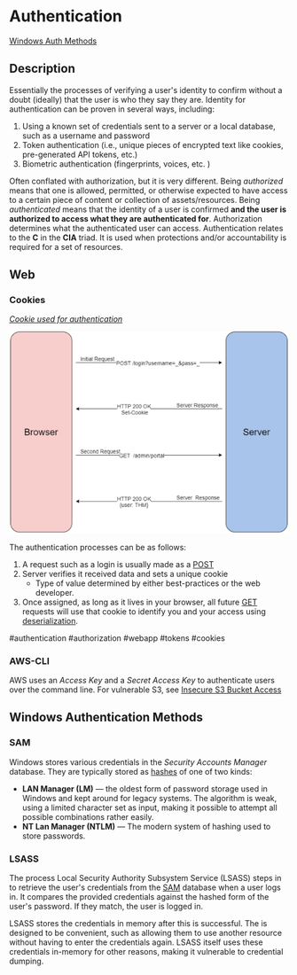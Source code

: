 # Authentication

<a href="windows-authentication">Windows Auth Methods</a>
## Description
Essentially the processes of verifying a user's identity to confirm without a doubt (ideally) that the user is who they say they are. Identity for authentication can be proven in several ways, including:
1. Using a known set of credentials sent to a server or a local database, such as a username and password
2. Token authentication (i.e., unique pieces of encrypted text like cookies, pre-generated API tokens, etc.)
3. Biometric authentication (fingerprints, voices, etc. )

Often conflated with authorization, but it is very different. Being *authorized* means that one is allowed, permitted,  or otherwise expected to have access to a certain piece of content or collection of assets/resources. Being *authenticated* means that the identity of a user is confirmed **and the user is authorized to access what they are authenticated for**. Authorization determines what the authenticated user can access. Authentication relates to the **C** in the **CIA** triad. It is used when protections and/or accountability is required for a set of resources. 

## Web

### Cookies
*<u>Cookie used for authentication</u>*

![](concepts_photos/Cookie-In-HTTP-Request--THM.png)

The authentication processes can be as follows:
1. A request such as a login is usually made as a [POST](web_tech/POST.md)
2. Server verifies it received data and sets a unique cookie
	- Type of value determined by either best-practices or the web developer.
3. Once assigned, as long as it lives in your browser, all future [GET](web_tech/GET.md) requests will use that cookie to identify you and your access using [deserialization](web_tech/deserialization.md).

#authentication #authorization #webapp #tokens #cookies 

### AWS-CLI
AWS uses an *Access Key* and a *Secret Access Key* to authenticate users over the command line. 
For vulnerable S3, see [Insecure S3 Bucket Access](../vulnerabilities/insecure_s3_bucket_access.md)

## Windows Authentication Methods
<meta id="#windows-authentication" description="Explanation of Windows authentication methods">

### SAM
Windows stores various credentials in the *Security Accounts Manager* database. They are typically stored as [hashes](hashing.md) of one of two kinds:

- **LAN Manager (LM)** &mdash; the oldest form of password storage used in Windows and kept around for legacy systems. The algorithm is weak, using a limited character set as input, making it possible to attempt all possible combinations rather easily.
- **NT Lan Manager (NTLM)** &mdash; The modern system of hashing used to store passwords.

### LSASS
The process Local Security Authority Subsystem Service (LSASS) steps in to retrieve the user's credentials from the [SAM](#SAM) database when a user logs in. It compares the provided credentials against the hashed form of the user's password. If they match, the user is logged in. 

LSASS stores the credentials in memory after this is successful. The is designed to be convenient, such as allowing them to use another resource without having to enter the credentials again. LSASS itself uses these credentials in-memory for other reasons, making it vulnerable to credential dumping. 